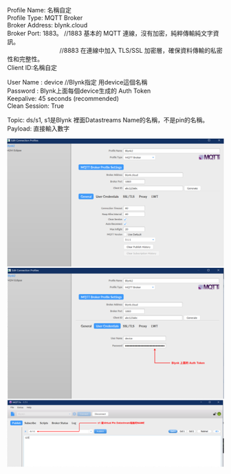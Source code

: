 Profile Name: 名稱自定  
Profile Type: MQTT Broker  
Broker Address: blynk.cloud  
Broker Port: 1883。 //1883 基本的 MQTT 連線，沒有加密，純粹傳輸純文字資訊。  
`                 `//8883 在連線中加入 TLS/SSL 加密層，確保資料傳輸的私密性和完整性。  
Client ID:名稱自定  

User Name : device //Blynk指定 用device這個名稱  
Password : Blynk上面每個device生成的 Auth Token  
Keepalive: 45 seconds (recommended)  
Clean Session: True  

Topic: ds/s1, s1是Blynk 裡面Datastreams Name的名稱，不是pin的名稱。  
Payload: 直接輸入數字  

<img src="File/mqtt1.png" alt="照片" width="800" />  
<img src="File/mqtt2.png" alt="照片" width="800" />  
<img src="File/mqtt3.png" alt="照片" width="800" />  
